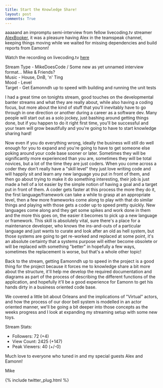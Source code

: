 ```yaml
---
title: Start the Knowledge Share!
layout: post
comments: True
---
```


aaaaand an impromptu semi-interview from fellow livecoding.tv streamer [AlexBooker](https://www.livecoding.tv/alexbooker/), it was a pleasure having Alex in the teamspeak channel, keeping things moving while we waited for missing dependencies and build reports from Eamonn!

Watch the recording on livecoding.tv [here](https://www.livecoding.tv/video/mikedoescode-knowledge-share/)  

Stream Type - MikeDoesCode / Some new as yet unnamed interview format... Mike & Friends?  
Music - House, DnB, 'n' Ting   
Mood - Level  
Target - Get Eamonndh up to speed with building and running the unit tests  

I had a great time on tonights stream, good touches on the developmental banter streams and what they are really about, while also having a coding focus, but more about the kind of stuff that you'll inevitably have to go through in one direction or another during a career as a software dev. Many people will start out as a solo jockey, just bashing around getting things done, but if you happen to do it right first time, you'll be successful and your team will grow beautifully and you're going to have to start knowledge sharing hard! 

Now even if you do everything wrong, ideally the business will still do well enough for you to expand and you're going to have to get someone else poking around your code base sooner or later. Sometimes they will be significantly more experienced than you are, sometimes they will be total novices, but a lot of the time they are just coders. When you come across a coder they don't really have a "skill level" they just love writing code and will happily sit and learn any new language you put in front of them, and then go about trying to make it do something interesting, their job is just made a hell of a lot easier by the simple notion of having a goal and a target put in front of them. A coder gets faster at this process the more they do it, the first language/framework can take a while to grasp at an appropriate level, then a few more frameworks come along to play with that do similar things and playing with those gets a coder up to speed pretty quickly. New languages come along and they get some spikes and work done in them and the more this goes on, the easier it becomes to pick up a new language or framework. This skill is absolutely vital, sure there's a place for a maintenance developer, who knows the ins-and-outs of a particular language and just wants to curate and look after an old as hell system, but those systems are going to get re-worked and replaced at some point, it's an absolute certainty that a systems purpose will either become obsolete or will be replaced with something "better" in hopefully a few ways, sometimes the replacement is worse, but that's a whole other topic!

Back to the stream, getting Eamonndh up to speed in the project is a good thing for the project because it forces me to knowledge share a bit more about the structure, it'll help me develop the required documentation and diagrams as part of the process of describing the different functions of the application, and hopefully it'll be a good experience for Eamonn to get his hands dirty in a business oriented code base.

We covered a little bit about Orleans and the implications of "Virtual" actors, and how the process of our door bell system is modelled in an actor oriented manner, we'll be going a bit deeper into those concepts as the weeks progress and I look at expanding my streaming setup with some new toys.

Stream Stats:  
 - Followers: 72 (+4)   
 - View Count: 2425 (+147)    
 - Peak Viewers: 40 (+/-0)  

Much love to everyone who tuned in and my special guests Alex and Eamonn!

Mike

{% include twitter_plug.html %}